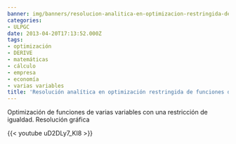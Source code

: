 ```yaml
---
banner: img/banners/resolucion-analitica-en-optimizacion-restringida-de-funciones-de-varias-variables-en-derive.jpg
categories:
- ULPGC
date: 2013-04-20T17:13:52.000Z
tags:
- optimización
- DERIVE
- matemáticas
- cálculo
- empresa
- economía
- varias variables
title: 'Resolución analítica en optimización restringida de funciones de varias variables en DERIVE.'
---
```


Optimización de funciones de varias variables con una restricción de igualdad. Resolución gráfica

{{< youtube uD2DLy7_KI8 >}}
